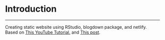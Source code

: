 # Introduction

------------------------------------------------------------------------

Creating static website using RStudio, blogdown package, and netlify. 
Based on [This YouTube Tutorial.](https://www.youtube.com/watch?v=9Jqvaoeh1W4&ab_channel=CradleToGraveR) and [This post](https://alison.rbind.io/post/new-year-new-blogdown/#welcome).
